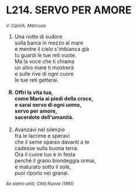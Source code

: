 # L214. SERVO PER AMORE

<sub><i>V. Ciprì/A. Mancuso</i></sub>
<ol>
	<li>Una notte di sudore<br>
		sulla barca in mezzo al mare<br>
		e mentre il cielo s'imbianca già<br>
		tu guardi le tue reti vuote.<br>
		Ma la voce che ti chiama<br>
		un altro mare ti mostrerà<br>
		e sulle rive di ogni cuore<br>
		le tue reti getterai.</li><br>
	<b><li type="A" value="18">Offri la vita tua,<br>
		come Maria ai piedi della croce,<br>
		e sarai servo di ogni uomo,<br>
		servo per amore,<br>
		sacerdote dell'umanità.</li></b><br>
	<li value="2">Avanzavi nel silenzio<br>
		fra le lacrime e speravi<br>
		che il seme sparso davanti a te<br>
		cadesse sulla buona terra.<br>
		Ora il cuore tuo è in festa<br>
		perché il grano biondeggia ormai,<br>
		è maturato sotto il sole,<br>
		puoi riporlo nei granai.</li>
</ol>
<sub><i>Se siamo uniti, Città Nuova (1991)</i></sub>

